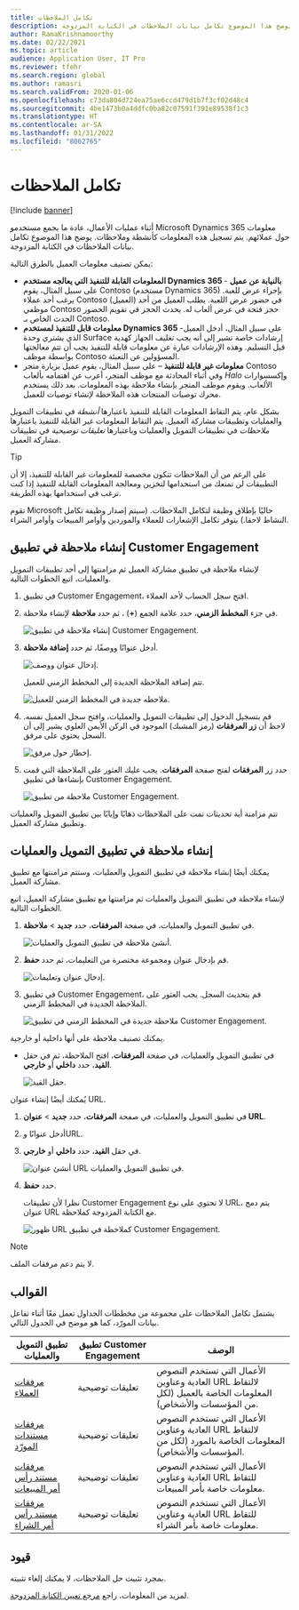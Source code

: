 ```yaml
---
title: تكامل الملاحظات
description: يوضح هذا الموضوع تكامل بيانات الملاحظات في الكتابة المزدوجة.
author: RamaKrishnamoorthy
ms.date: 02/22/2021
ms.topic: article
audience: Application User, IT Pro
ms.reviewer: tfehr
ms.search.region: global
ms.author: ramasri
ms.search.validFrom: 2020-01-06
ms.openlocfilehash: c73da804d724ea75ae6ccd479d1b7f3cf02d48c4
ms.sourcegitcommit: 4be1473b0a4ddfc0ba82c07591f391e89538f1c3
ms.translationtype: HT
ms.contentlocale: ar-SA
ms.lasthandoff: 01/31/2022
ms.locfileid: "8062765"
---
```

# <a name="note-integration"></a>تكامل الملاحظات

[!include [banner](../../includes/banner.md)]



أثناء عمليات الأعمال، عادة ما يجمع مستخدمو Microsoft Dynamics 365 معلومات حول عملائهم. يتم تسجيل هذه المعلومات كأنشطة وملاحظات. يوضح هذا الموضوع تكامل بيانات الملاحظات في الكتابة المزدوجة.

يمكن تصنيف معلومات العميل بالطرق التالية:

+ **المعلومات القابلة للتنفيذ التي يعالجه مستخدم Dynamics 365 بالنيابة عن عميل** - على سبيل المثال، يقوم Contoso (مستخدم Dynamics 365) بإجراء عرض للعبة. يرغب أحد عملاء Contoso (العميل) في حضور عرض اللعبة. يطلب العميل من أحد موظفي Contoso حجز فتحة في عرض ألعاب له. يحدث الحجز في تقويم الحضور الحدث الخاص بـ Contoso.
+ **معلومات قابل للتنفيذ لمستخدم Dynamics 365** -على سبيل المثال، أدخل العميل الذي يشتري وحدة Surface إرشادات خاصة تشير إلى أنه يجب تغليف الجهاز كهدية قبل التسليم. وهذه الإرشادات عبارة عن معلومات قابلة للتنفيذ يجب أن تتم معالجتها بواسطة موظف Contoso المسؤولين عن التعبئة.
+ **معلومات غير قابلة للتنفيذ** – على سبيل المثال، يقوم عميل بزيارة متجر Contoso وفي أثناء المحادثة مع موظف المتجر، أعرب عن اهتمامه بألعاب *Halo* وإكسسوارات الألعاب. ويقوم موظف المتجر بإنشاء ملاحظة بهذه المعلومات. بعد ذلك يستخدم محرك توصيات المنتجات هذه الملاحظة لإنشاء توصيات للعميل.

بشكل عام، يتم التقاط المعلومات القابلة للتنفيذ باعتبارها *أنشطة* في تطبيقات التمويل والعمليات وتطبيقات مشاركة العميل. يتم التقاط المعلومات غير القابلة للتنفيذ باعتبارها *ملاحظات* في تطبيقات التمويل والعمليات وباعتبارها *تعليقات توضيحية* في تطبيقات مشاركة العميل.

> [!TIP]
> على الرغم من أن الملاحظات تتكون مخصصة للمعلومات غير القابلة للتنفيذ، إلا أن التطبيقات لن تمنعك من استخدامها لتخزين ومعالجة المعلومات القابلة للتنفيذ إذا كنت ترغب في استخدامها بهذه الطريقة.

تقوم Microsoft حاليًا بإطلاق وظيفة لتكامل الملاحظات. (سيتم إصدار وظيفة تكامل النشاط لاحقا.) يتوفر تكامل الإشعارات للعملاء والموردين وأوامر المبيعات وأوامر الشراء.

## <a name="create-a-note-in-a-customer-engagement-app"></a>إنشاء ملاحظة في تطبيق Customer Engagement

لإنشاء ملاحظة في تطبيق مشاركة العميل ثم مزامنتها إلى أحد تطبيقات التمويل والعمليات، اتبع الخطوات التالية.

1. في تطبيق Customer Engagement، افتح سجل الحساب لأحد العملاء.
2. في جزء **المخطط الزمني**، حدد علامة الجمع (**+**) ، ثم حدد **ملاحظة** لإنشاء ملاحظة.

    ![إنشاء ملاحظة في تطبيق Customer Engagement.](media/notes-ce-1.png)

3. أدخل عنوانًا ووصفًا، ثم حدد **إضافة ملاحظة**.

    ![إدخال عنوان ووصف.](media/notes-ce-2.png)

    تتم إضافة الملاحظة الجديدة إلى المخطط الزمني للعميل.

    ![ملاحظه جديدة في المخطط الزمني للعميل.](media/notes-ce-3.png)

4. قم بتسجيل الدخول إلى تطبيقات التمويل والعمليات، وافتح سجل العميل نفسه. لاحظ أن **زر المرفقات** (رمز المشبك) الموجود في الركن الأيمن العلوي يشير إلى أن السجل يحتوي على مرفق.

    ![إخطار حول مرفق.](media/notes-ce-4.png)

5. حدد زر **المرفقات** لفتح صفحة **المرفقات**. يجب عليك العثور على الملاحظة التي قمت بإنشاءها في تطبيق Customer Engagement.

    ![ملاحظة من تطبيق Customer Engagement.](media/notes-ce-5.png)

تتم مزامنة أية تحديثات تمت على الملاحظات ذهابًا وإيابًا بين تطبيق التمويل والعمليات وتطبيق مشاركة العميل.

## <a name="create-a-note-in-a-finance-and-operations-app"></a>إنشاء ملاحظة في تطبيق التمويل والعمليات

يمكنك أيضًا إنشاء ملاحظة في تطبيق التمويل والعمليات، وستتم مزامنتها مع تطبيق مشاركة العميل.

لإنشاء ملاحظة في تطبيق التمويل والعمليات ثم مزامنتها مع تطبيق مشاركة العميل، اتبع الخطوات التالية.

1. في تطبيق التمويل والعمليات، في صفحة **المرفقات**، حدد **جديد** \> **ملاحظة**.

    ![أنشئ ملاحظة في تطبيق التمويل والعمليات.](media/notes-fo-1.png)

2. قم بإدخال عنوان ومجموعة مختصرة من التعليمات، ثم حدد **حفظ**.

    ![إدخال عنوان وتعليمات.](media/notes-fo-2.png)

3. في تطبيق Customer Engagement، قم بتحديث السجل. يجب العثور على الملاحظة الجديدة في المخطط الزمني.

    ![ملاحظة جديدة في المخطط الزمني في تطبيق Customer Engagement.](media/notes-fo-3.png)

يمكنك تصنيف ملاحظة على أنها داخلية أو خارجية.

- في تطبيق التمويل والعمليات، في صفحة **المرفقات**، افتح الملاحظة، ثم في حقل **القيد**، حدد **داخلي** أو **خارجي**.

    ![حقل القيد.](media/notes-fo-4.png)

يُمكنك أيضًا إنشاء عنوان URL.

1. في تطبيق التمويل والعمليات، في صفحة **المرفقات**، حدد **جديد** \> **عنوان URL**.
2. أدخل عنوانًا وURL.
3. في حقل **القيد**، حدد **داخلي** أو **خارجي**.

    ![أنشئ عنوان URL في تطبيق التمويل والعمليات.](media/notes-fo-5.png)

4. حدد **حفظ**.

    نظرا لأن تطبيقات Customer Engagement لا تحتوي على نوع URL، يتم دمج عنوان URL مع الكتابة المزدوجة كملاحظة.

    ![ظهور URL كملاحظة في تطبيق Customer Engagement.](media/notes-ce-6.png)

> [!NOTE]
> لا يتم دعم مرفقات الملف.

## <a name="templates"></a>القوالب

يشتمل تكامل الملاحظات على مجموعة من مخططات الجداول تعمل معًا أثناء تفاعل بيانات المورّد، كما هو موضح في الجدول التالي.

| تطبيق التمويل والعمليات | تطبيق Customer Engagement | ‏‏الوصف‬ |
|----------------------------|-------------------------|-------------|
| [مرفقات العملاء](mapping-reference.md#230) | تعليقات توضيحية | الأعمال التي تستخدم النصوص العادية وعناوين URL لالتقاط المعلومات الخاصة بالعميل (لكل من المؤسسات والأشخاص). |
| [مرفقات مستندات المورّد](mapping-reference.md#231) | تعليقات توضيحية | الأعمال التي تستخدم النصوص العادية وعناوين URL لالتقاط المعلومات الخاصة بالمورد (لكل من المؤسسات والأشخاص). |
| [مرفقات مستند رأس أمر المبيعات](mapping-reference.md#229) | تعليقات توضيحية | الأعمال التي تستخدم النصوص العادية وعناوين URL للتقاط معلومات خاصة بأمر المبيعات. |
| [مرفقات مستند رأس أمر الشراء](mapping-reference.md#232) | تعليقات توضيحية | الأعمال التي تستخدم النصوص العادية وعناوين URL للتقاط معلومات خاصة بأمر الشراء. |

## <a name="limitations"></a>قيود

بمجرد تثبيت حل الملاحظات، لا يمكنك إلغاء تثبيته. 

لمزيد من المعلومات، راجع [مرجع تعيين الكتابة المزدوجة](mapping-reference.md).
